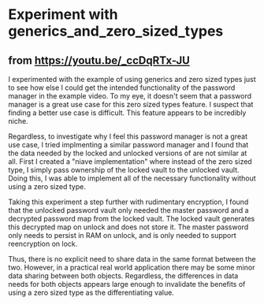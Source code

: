 # Experiment with generics_and_zero_sized_types
## from https://youtu.be/_ccDqRTx-JU

I experimented with the example of using generics and zero sized types just to see how else I could get the intended functionality of the password manager in the example video. To my eye, it doesn't seem that a password manager is a great use case for this zero sized types feature. I suspect that finding a better use case is difficult. This feature appears to be incredibly niche.

Regardless, to investigate why I feel this password manager is not a great use case, I tried implmenting a similar password manager and I found that the data needed by the locked and unlocked versions of are not similar at all. First I created a "niave implementation" where instead of the zero sized type, I simply pass ownership of the locked vault to the unlocked vault. Doing this, I was able to implement all of the necessary functionality without using a zero sized type.

Taking this experiment a step further with rudimentary encryption, I found that the unlocked password vault only needed the master password and a decrypted password map from the locked vault. The locked vault generates this decrypted map on unlock and does not store it. The master password only needs to persist in RAM on unlock, and is only needed to support reencryption on lock.

Thus, there is no explicit need to share data in the same format between the two. However, in a practical real world application there may be some minor data sharing between both objects. Regardless, the differences in data needs for both objects appears large enough to invalidate the benefits of using a zero sized type as the differentiating value.